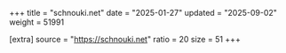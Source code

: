 +++
title = "schnouki.net"
date = "2025-01-27"
updated = "2025-09-02"
weight = 51991

[extra]
source = "https://schnouki.net"
ratio = 20
size = 51
+++
